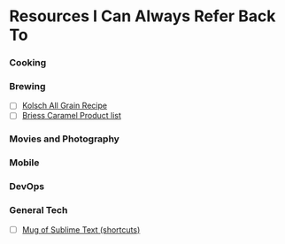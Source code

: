 # Resources I Can Always Refer Back To

### Cooking

### Brewing
- [ ] [Kolsch All Grain Recipe](http://homebrewanswers.com/kolsch-all-grain-recipe/)
- [ ] [Briess Caramel Product list](http://www.brewingwithbriess.com/Products/Caramel.htm)
### Movies and Photography

### Mobile

### DevOps

### General Tech
- [ ] [Mug of Sublime Text (shortcuts)](http://katiek2.github.io/most/)
